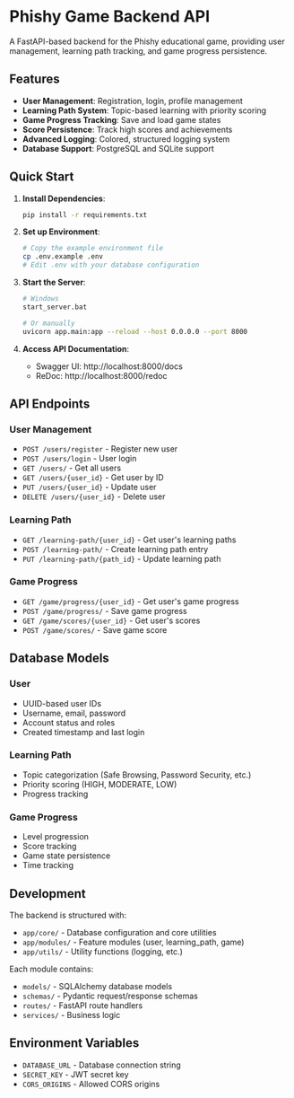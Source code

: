 # Phishy Game Backend API

A FastAPI-based backend for the Phishy educational game, providing user management, learning path tracking, and game progress persistence.

## Features

- **User Management**: Registration, login, profile management
- **Learning Path System**: Topic-based learning with priority scoring
- **Game Progress Tracking**: Save and load game states
- **Score Persistence**: Track high scores and achievements
- **Advanced Logging**: Colored, structured logging system
- **Database Support**: PostgreSQL and SQLite support

## Quick Start

1. **Install Dependencies**:
   ```bash
   pip install -r requirements.txt
   ```

2. **Set up Environment**:
   ```bash
   # Copy the example environment file
   cp .env.example .env
   # Edit .env with your database configuration
   ```

3. **Start the Server**:
   ```bash
   # Windows
   start_server.bat
   
   # Or manually
   uvicorn app.main:app --reload --host 0.0.0.0 --port 8000
   ```

4. **Access API Documentation**:
   - Swagger UI: http://localhost:8000/docs
   - ReDoc: http://localhost:8000/redoc

## API Endpoints

### User Management
- `POST /users/register` - Register new user
- `POST /users/login` - User login
- `GET /users/` - Get all users
- `GET /users/{user_id}` - Get user by ID
- `PUT /users/{user_id}` - Update user
- `DELETE /users/{user_id}` - Delete user

### Learning Path
- `GET /learning-path/{user_id}` - Get user's learning paths
- `POST /learning-path/` - Create learning path entry
- `PUT /learning-path/{path_id}` - Update learning path

### Game Progress
- `GET /game/progress/{user_id}` - Get user's game progress
- `POST /game/progress/` - Save game progress
- `GET /game/scores/{user_id}` - Get user's scores
- `POST /game/scores/` - Save game score

## Database Models

### User
- UUID-based user IDs
- Username, email, password
- Account status and roles
- Created timestamp and last login

### Learning Path
- Topic categorization (Safe Browsing, Password Security, etc.)
- Priority scoring (HIGH, MODERATE, LOW)
- Progress tracking

### Game Progress
- Level progression
- Score tracking
- Game state persistence
- Time tracking

## Development

The backend is structured with:
- `app/core/` - Database configuration and core utilities
- `app/modules/` - Feature modules (user, learning_path, game)
- `app/utils/` - Utility functions (logging, etc.)

Each module contains:
- `models/` - SQLAlchemy database models
- `schemas/` - Pydantic request/response schemas
- `routes/` - FastAPI route handlers
- `services/` - Business logic

## Environment Variables

- `DATABASE_URL` - Database connection string
- `SECRET_KEY` - JWT secret key
- `CORS_ORIGINS` - Allowed CORS origins
